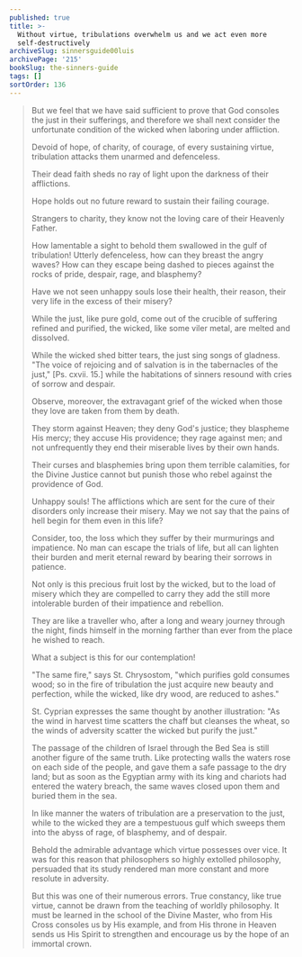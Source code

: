```yaml
---
published: true
title: >-
  Without virtue, tribulations overwhelm us and we act even more
  self-destructively
archiveSlug: sinnersguide00luis
archivePage: '215'
bookSlug: the-sinners-guide
tags: []
sortOrder: 136
---
```


> But we feel that we have said sufficient to prove that God consoles the just in their sufferings, and therefore we shall next consider the unfortunate condition of the wicked when laboring under affliction.
>
> Devoid of hope, of charity, of courage, of every sustaining virtue, tribulation attacks them unarmed and defenceless.
>
> Their dead faith sheds no ray of light upon the darkness of their afflictions.
>
> Hope holds out no future reward to sustain their failing courage.
>
> Strangers to charity, they know not the loving care of their Heavenly Father.
>
> How lamentable a sight to behold them swallowed in the gulf of tribulation! Utterly defenceless, how can they breast the angry waves? How can they escape being dashed to pieces against the rocks of pride, despair, rage, and blasphemy?
>
> Have we not seen unhappy souls lose their health, their reason, their very life in the excess of their misery?
>
> While the just, like pure gold, come out of the crucible of suffering refined and purified, the wicked, like some viler metal, are melted and dissolved.
>
> While the wicked shed bitter tears, the just sing songs of gladness. "The voice of rejoicing and of salvation is in the tabernacles of the just," [Ps. cxvii. 15.] while the habitations of sinners resound with cries of sorrow and despair.
>
> Observe, moreover, the extravagant grief of the wicked when those they love are taken from them by death.
>
> They storm against Heaven; they deny God's justice; they blaspheme His mercy; they accuse His providence; they rage against men; and not unfrequently they end their miserable lives by their own hands.
>
> Their curses and blasphemies bring upon them terrible calamities, for the Divine Justice cannot but punish those who rebel against the providence of God.
>
> Unhappy souls! The afflictions which are sent for the cure of their disorders only increase their misery. May we not say that the pains of hell begin for them even in this life?
>
> Consider, too, the loss which they suffer by their murmurings and impatience. No man can escape the trials of life, but all can lighten their burden and merit eternal reward by bearing their sorrows in patience.
>
> Not only is this precious fruit lost by the wicked, but to the load of misery which they are compelled to carry they add the still more intolerable burden of their impatience and rebellion.
>
> They are like a traveller who, after a long and weary journey through the night, finds himself in the morning farther than ever from the place he wished to reach.
>
> What a subject is this for our contemplation!
>
> "The same fire," says St. Chrysostom, "which purifies gold consumes wood; so in the fire of tribulation the just acquire new beauty and perfection, while the wicked, like dry wood, are reduced to ashes."
>
> St. Cyprian expresses the same thought by another illustration: "As the wind in harvest time scatters the chaff but cleanses the wheat, so the winds of adversity scatter the wicked but purify the just."
>
> The passage of the children of Israel through the Bed Sea is still another figure of the same truth. Like protecting walls the waters rose on each side of the people, and gave them a safe passage to the dry land; but as soon as the Egyptian army with its king and chariots had entered the watery breach, the same waves closed upon them and buried them in the sea.
>
> In like manner the waters of tribulation are a preservation to the just, while to the wicked they are a tempestuous gulf which sweeps them into the abyss of rage, of blasphemy, and of despair.
>
> Behold the admirable advantage which virtue possesses over vice. It was for this reason that philosophers so highly extolled philosophy, persuaded that its study rendered man more constant and more resolute in adversity.
>
> But this was one of their numerous errors. True constancy, like true virtue, cannot be drawn from the teaching of worldly philosophy. It must be learned in the school of the Divine Master, who from His Cross consoles us by His example, and from His throne in Heaven sends us His Spirit to strengthen and encourage us by the hope of an immortal crown.
